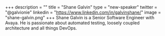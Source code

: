 +++
description = ""
title = "Shane Galvin"
type = "new-speaker"
twitter = "@galvionie"
linkedin = "https://www.linkedin.com/in/galvinshane/"
image = "shane-galvin.png"
+++
Shane Galvin is a Senior Software Engineer with Avaya. He is passionate about automated testing, loosely coupled architecture and all things DevOps.
